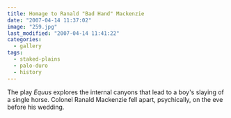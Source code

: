 ```yaml
---
title: Homage to Ranald "Bad Hand" Mackenzie
date: "2007-04-14 11:37:02"
image: "259.jpg"
last_modified: "2007-04-14 11:41:22"
categories:
  - gallery
tags:
  - staked-plains
  - palo-duro
  - history  
---
```


The play _Equus_ explores the internal canyons that lead to a boy's slaying of a single horse. Colonel Ranald Mackenzie fell apart, psychically, on the eve before his wedding.
